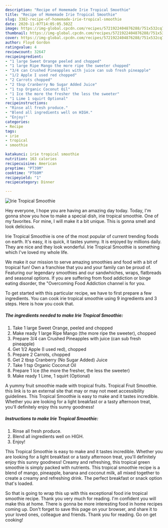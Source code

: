 ```yaml
---
description: "Recipe of Homemade Irie Tropical Smoothie"
title: "Recipe of Homemade Irie Tropical Smoothie"
slug: 3382-recipe-of-homemade-irie-tropical-smoothie
date: 2020-11-07T14:05:05.502Z
image: https://img-global.cpcdn.com/recipes/5721922404876288/751x532cq70/irie-tropical-smoothie-recipe-main-photo.jpg
thumbnail: https://img-global.cpcdn.com/recipes/5721922404876288/751x532cq70/irie-tropical-smoothie-recipe-main-photo.jpg
cover: https://img-global.cpcdn.com/recipes/5721922404876288/751x532cq70/irie-tropical-smoothie-recipe-main-photo.jpg
author: Floyd Gordon
ratingvalue: 4
reviewcount: 32647
recipeingredient:
- "1 large Sweet Orange peeled and chopped"
- "1 large Ripe Mango the more ripe the sweeter chopped"
- "3/4 can Crushed Pineapples with juice can sub fresh pineapple"
- "1/2 Apple I used red chopped"
- "2 Carrots chopped"
- "2 tbsp Cranberry No Sugar Added Juice"
- "1 tsp Organic Coconut Oil"
- "1 Ice the more the fresher the less the sweeter"
- "1 Lime 1 squirt Optional"
recipeinstructions:
- "Rinse all fresh produce."
- "Blend all ingredients well on HIGH."
- "Enjoy!"
categories:
- Recipe
tags:
- irie
- tropical
- smoothie

katakunci: irie tropical smoothie 
nutrition: 163 calories
recipecuisine: American
preptime: "PT39M"
cooktime: "PT60M"
recipeyield: "1"
recipecategory: Dinner

---
```



![Irie Tropical Smoothie](https://img-global.cpcdn.com/recipes/5721922404876288/751x532cq70/irie-tropical-smoothie-recipe-main-photo.jpg)

Hey everyone, I hope you are having an amazing day today. Today, I'm gonna show you how to make a special dish, irie tropical smoothie. One of my favorites. For mine, I will make it a bit unique. This is gonna smell and look delicious.

Irie Tropical Smoothie is one of the most popular of current trending foods on earth. It's easy, it is quick, it tastes yummy. It is enjoyed by millions daily. They are nice and they look wonderful. Irie Tropical Smoothie is something which I've loved my whole life.

We make it our mission to serve amazing smoothies and food with a bit of tropical fun! Own a franchise that you and your family can be proud of. Featuring our legendary smoothies and our sandwhiches, wraps, flatbreads and seasonal options. If you are suffering from food addiction or binge eating disorder, the &#34;Overcoming Food Addiction channel is for you.


To get started with this particular recipe, we have to first prepare a few ingredients. You can cook irie tropical smoothie using 9 ingredients and 3 steps. Here is how you cook that.

<!--inarticleads1-->

##### The ingredients needed to make Irie Tropical Smoothie:

1. Take 1 large Sweet Orange, peeled and chopped
1. Make ready 1 large Ripe Mango (the more ripe the sweeter), chopped
1. Prepare 3/4 can Crushed Pineapples with juice (can sub fresh pineapple)
1. Get 1/2 Apple (I used red), chopped
1. Prepare 2 Carrots, chopped
1. Get 2 tbsp Cranberry (No Sugar Added) Juice
1. Take 1 tsp Organic Coconut Oil
1. Prepare 1 Ice (the more the fresher, the less the sweeter)
1. Make ready 1 Lime, 1 squirt (Optional)


A yummy fruit smoothie made with tropical fruits. Tropical Fruit Smoothie. this link is to an external site that may or may not meet accessibility guidelines. This Tropical Smoothie is easy to make and it tastes incredible. Whether you are looking for a light breakfast or a tasty afternoon treat, you&#39;ll definitely enjoy this sunny goodness! 

<!--inarticleads2-->

##### Instructions to make Irie Tropical Smoothie:

1. Rinse all fresh produce.
1. Blend all ingredients well on HIGH.
1. Enjoy!


This Tropical Smoothie is easy to make and it tastes incredible. Whether you are looking for a light breakfast or a tasty afternoon treat, you&#39;ll definitely enjoy this sunny goodness! Creamy and refreshing, this tropical green smoothie is simply packed with nutrients. This tropical smoothie recipe is a blend of mango, pineapple, banana and coconut milk, all mixed together to create a creamy and refreshing drink. The perfect breakfast or snack option that&#39;s loaded. 

So that is going to wrap this up with this exceptional food irie tropical smoothie recipe. Thank you very much for reading. I'm confident you will make this at home. There is gonna be more interesting food in home recipes coming up. Don't forget to save this page on your browser, and share it to your loved ones, colleague and friends. Thank you for reading. Go on get cooking!
